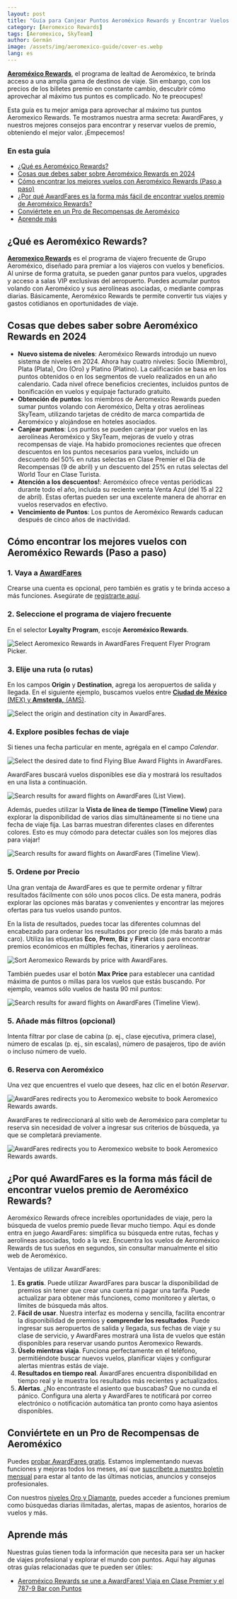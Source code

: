```yaml
---
layout: post
title: "Guía para Canjear Puntos Aeroméxico Rewards y Encontrar Vuelos Baratos"
category: [Aeromexico Rewards]
tags: [Aeromexico, SkyTeam]
author: Germán
image: /assets/img/aeromexico-guide/cover-es.webp
lang: es
---
```


[**Aeroméxico Rewards**](https://www.aeromexico.com/es-mx/aeromexico-rewards), el programa de lealtad de Aeroméxico, te brinda acceso a una amplia gama de destinos de viaje. Sin embargo, con los precios de los billetes premio en constante cambio, descubrir cómo aprovechar al máximo tus puntos es complicado. No te preocupes!

Esta guía es tu mejor amiga para aprovechar al máximo tus puntos Aeromexico Rewards. Te mostramos nuestra arma secreta: AwardFares, y nuestros mejores consejos para encontrar y reservar vuelos de premio, obteniendo el mejor valor. ¡Empecemos!

### En esta guía

- [¿Qué es Aeroméxico Rewards?](#qué-es-aeroméxico-rewards)
- [Cosas que debes saber sobre Aeroméxico Rewards en 2024](#cosas-que-debes-saber-sobre-aeroméxico-rewards-en-2024)
- [Cómo encontrar los mejores vuelos con Aeroméxico Rewards (Paso a paso)](#cómo-encontrar-los-mejores-vuelos-con-aeroméxico-rewards-paso-a-paso)
- [¿Por qué AwardFares es la forma más fácil de encontrar vuelos premio de Aeroméxico Rewards?](#por-qué-awardfares-es-la-forma-más-fácil-de-encontrar-vuelos-premio-de-aeroméxico-rewards)
- [Conviértete en un Pro de Recompensas de Aeroméxico](#conviértete-en-un-pro-de-recompensas-de-aeroméxico)
- [Aprende más](#aprende-más)

## ¿Qué es Aeroméxico Rewards?

[**Aeromexico Rewards**](https://aeromexico.com/es-mx/aeromexico-rewards) es el programa de viajero frecuente de Grupo Aeroméxico, diseñado para premiar a los viajeros con vuelos y beneficios. Al unirse de forma gratuita, se pueden ganar puntos para vuelos, upgrades y acceso a salas VIP exclusivas del aeropuerto. Puedes acumular puntos volando con Aeroméxico y sus aerolíneas asociadas, o mediante compras diarias. Básicamente, Aeroméxico Rewards te permite convertir tus viajes y gastos cotidianos en oportunidades de viaje.

## Cosas que debes saber sobre Aeroméxico Rewards en 2024

- **Nuevo sistema de niveles**: Aeroméxico Rewards introdujo un nuevo sistema de niveles en 2024. Ahora hay cuatro niveles: Socio (Miembro), Plata (Plata), Oro (Oro) y Platino (Platino). La calificación se basa en los puntos obtenidos o en los segmentos de vuelo realizados en un año calendario. Cada nivel ofrece beneficios crecientes, incluidos puntos de bonificación en vuelos y equipaje facturado gratuito.
- **Obtención de puntos**: los miembros de Aeromexico Rewards pueden sumar puntos volando con Aeroméxico, Delta y otras aerolíneas SkyTeam, utilizando tarjetas de crédito de marca compartida de Aeroméxico y alojándose en hoteles asociados.
- **Canjear puntos**: Los puntos se pueden canjear por vuelos en las aerolíneas Aeroméxico y SkyTeam, mejoras de vuelo y otras recompensas de viaje. Ha habido promociones recientes que ofrecen descuentos en los puntos necesarios para vuelos, incluido un descuento del 50% en rutas selectas en Clase Premier el Día de Recompensas (9 de abril) y un descuento del 25% en rutas selectas del World Tour en Clase Turista.
- **Atención a los descuentos!**: Aeroméxico ofrece ventas periódicas durante todo el año, incluida su reciente venta Venta Azul (del 15 al 22 de abril). Estas ofertas pueden ser una excelente manera de ahorrar en vuelos reservados en efectivo.
- **Vencimiento de Puntos**: Los puntos de Aeroméxico Rewards caducan después de cinco años de inactividad.

## Cómo encontrar los mejores vuelos con Aeroméxico Rewards (Paso a paso)

### 1. Vaya a [AwardFares](https://awardfares.com/signup?utm_source=aeromexico-guide-es&utm_medium=blog&utm_content=AwardFares)

Crearse una cuenta es opcional, pero también es gratis y te brinda acceso a más funciones. Asegúrate de [registrarte aquí](https://awardfares.com/signup).

### 2. Seleccione el programa de viajero frecuente

En el selector **Loyalty Program**, escoje **Aeroméxico Rewards**.

<img src="/assets/img/aeromexico-guide/ffp.webp" alt="Select Aeromexico Rewards in AwardFares Frequent Flyer Program Picker." />

### 3. Elije una ruta (o rutas)

En los campos **Origin** y **Destination**, agrega los aeropuertos de salida y llegada. En el siguiente ejemplo, buscamos vuelos entre [**Ciudad de México** (MEX) y **Amsterda,** (AMS)](https://awardfares.com/search?CDG.YUL.;z:flyingblue ).

<img src="/assets/img/aeromexico-guide/route.webp" alt="Select the origin and destination city in AwardFares."/>

### 4. Explore posibles fechas de viaje

Si tienes una fecha particular en mente, agrégala en el campo *Calendar*.

<img src="/assets/img/aeromexico-guide/calendar.webp" alt="Select the desired date to find Flying Blue Award Flights in AwardFares." />

AwardFares buscará vuelos disponibles ese día y mostrará los resultados en una lista a continuación.

<img src="/assets/img/aeromexico-guide/list-view.webp" alt="Search results for award flights on AwardFares (List View)." />

Además, puedes utilizar la **Vista de línea de tiempo (Timeline View)** para explorar la disponibilidad de varios días simultáneamente si no tiene una fecha de viaje fija. Las barras muestran diferentes clases en diferentes colores. Esto es muy cómodo para detectar cuáles son los mejores días para viajar!

<img src="/assets/img/aeromexico-guide/timeline-view.webp" alt="Search results for award flights on AwardFares (Timeline View)." />

### 5. Ordene por Precio

Una gran ventaja de AwardFares es que te permite ordenar y filtrar resultados fácilmente con sólo unos pocos clics. De esta manera, podrás explorar las opciones más baratas y convenientes y encontrar las mejores ofertas para tus vuelos usando puntos.

En la lista de resultados, puedes tocar las diferentes columnas del encabezado para ordenar los resultados por precio (de más barato a más caro). Utiliza las etiquetas **Eco**, **Prem**, **Biz** y **First** class para encontrar premios económicos en múltiples fechas, itinerarios y aerolíneas.

<img src="/assets/img/aeromexico-guide/sort-by-price.webp" alt="Sort Aeromexico Rewards by price with AwardFares." />

También puedes usar el botón **Max Price** para establecer una cantidad máxima de puntos o millas para los vuelos que estás buscando. Por ejemplo, veamos sólo vuelos de hasta 90 mil puntos:

<img src="/assets/img/aeromexico-guide/max-price.webp" alt="Search results for award flights on AwardFares (Timeline View)." />

### 5. Añade más filtros (opcional)

Intenta filtrar por clase de cabina (p. ej., clase ejecutiva, primera clase), número de escalas (p. ej., sin escalas), número de pasajeros, tipo de avión o incluso número de vuelo.

### 6. Reserva con Aeroméxico

Una vez que encuentres el vuelo que desees, haz clic en el botón *Reservar*.

<img src="/assets/img/aeromexico-guide/book.webp" alt="AwardFares redirects you to Aeromexico website to book Aeromexico Rewards awards." />

AwardFares te redireccionará al sitio web de Aeroméxico para completar tu reserva sin necesidad de volver a ingresar sus criterios de búsqueda, ya que se completará previamente.

<img src="/assets/img/aeromexico-guide/am-website.webp" alt="AwardFares redirects you to Aeromexico website to book Aeromexico Rewards awards." />

## ¿Por qué AwardFares es la forma más fácil de encontrar vuelos premio de Aeroméxico Rewards?

Aeroméxico Rewards ofrece increíbles oportunidades de viaje, pero la búsqueda de vuelos premio puede llevar mucho tiempo. Aquí es donde entra en juego AwardFares: simplifica su búsqueda entre rutas, fechas y aerolíneas asociadas, todo a la vez. Encuentra los vuelos de Aeroméxico Rewards de tus sueños en segundos, sin consultar manualmente el sitio web de Aeroméxico.

Ventajas de utilizar AwardFares:

1. **Es gratis**. Puede utilizar AwardFares para buscar la disponibilidad de premios sin tener que crear una cuenta ni pagar una tarifa. Puede actualizar para obtener más funciones, como monitoreo y alertas, o límites de búsqueda más altos.
2. **Fácil de usar**. Nuestra interfaz es moderna y sencilla, facilita encontrar la disponibilidad de premios y **comprender los resultados**. Puede ingresar sus aeropuertos de salida y llegada, sus fechas de viaje y su clase de servicio, y AwardFares mostrará una lista de vuelos que están disponibles para reservar usando puntos Aeromexico Rewards.
3. **Úselo mientras viaja**. Funciona perfectamente en el teléfono, permitiéndote buscar nuevos vuelos, planificar viajes y configurar alertas mientras estás de viaje.
4. **Resultados en tiempo real**. AwardFares encuentra disponibilidad en tiempo real y le muestra los resultados más recientes y actualizados.
5. **Alertas**. ¿No encontraste el asiento que buscabas? Que no cunda el pánico. Configura una alerta y AwardFares te notificará por correo electrónico o notificación automática tan pronto como haya asientos disponibles.

## Conviértete en un Pro de Recompensas de Aeroméxico

Puedes [probar AwardFares gratis](https://awardfares.com/). Estamos implementando nuevas funciones y mejoras todos los meses, así que [suscríbete a nuestro boletín mensual](https://awardfares.com/newsletter) para estar al tanto de las últimas noticias, anuncios y consejos profesionales.

Con nuestros [niveles Oro y Diamante](https://awardfares.com/pricing), puedes acceder a funciones premium como búsquedas diarias ilimitadas, alertas, mapas de asientos, horarios de vuelos y más.

## Aprende más

Nuestras guías tienen toda la información que necesita para ser un hacker de viajes profesional y explorar el mundo con puntos. Aquí hay algunas otras guías relacionadas que te pueden ser útiles:

- [Aeroméxico Rewards se une a AwardFares! Viaja en Clase Premier y el 787-9 Bar con Puntos](https://blog.awardfares.com/introducing-aeromexico-rewards-es/)